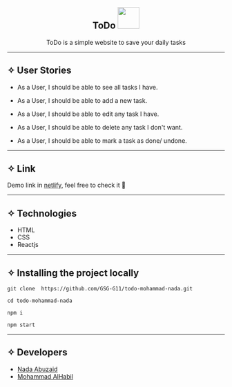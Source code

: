 <div align="center"><h2> ToDo <img src="https://media.giphy.com/media/mGcNjsfWAjY5AEZNw6/giphy.gif" width="50"></h2>

  <p align="center">ToDo is a simple website to save your daily tasks</p>
</div>
<hr>

## ✧ User Stories

- As a User, I should be able to see all tasks I have.

- As a User, I should be able to add a new task.

- As a User, I should be able to edit any task I have.

- As a User, I should be able to delete any task I don't want.

- As a User, I should be able to mark a task as done/ undone.

<hr>

## ✧ Link

Demo link in [netlify](), feel free to check it 🤍

<hr>

## ✧ Technologies

- HTML
- CSS
- Reactjs

<hr>

## ✧ Installing the project locally

```
git clone  https://github.com/GSG-G11/todo-mohammad-nada.git

cd todo-mohammad-nada

npm i

npm start

 ```
<hr>

## ✧ Developers
- [Nada Abuzaid](https://github.com/nada-abuzaid)
- [Mohammad AlHabil](https://github.com/MohammadAlHabil)
````
